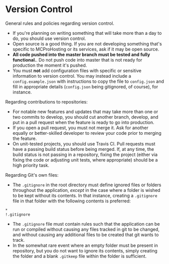 # Version Control

General rules and policies regarding version control.

 * If you're planning on writing something that will take more than a day to do, you should use version control.
 * Open source is a good thing. If you are not developing something that's specific to MCProHosting or its services, ask if it may be open source. 
 * **All code pushed into the master branch must be tested and fully functional.**. Do not push code into master that is not ready for production the moment it's pushed.
 * You must **not** add configuration files with specific or sensitive information to version control. You may instead include a `config.example.json` with instructions to copy the file to `config.json` and fill in appropriate details (`config.json` being gitignored, of course), for instance.

Regarding contributions to repositories:

 * For notable new features and updates that may take more than one or two commits to develop, you should cut another branch, develop, and put in a pull request when the feature is ready to go into production.
 * If you open a pull request, you must not merge it. Ask for another equally or better-skilled developer to review your code prior to merging the feature.
 * On unit-tested projects, you should use Travis CI. Pull requests must have a passing build status before being merged. If, at any time, the build status is not passing in a repository, fixing the project (either via fixing the code or adjusting unit tests, where appropriate) should be a high priority task.

Regarding Git's own files:

 * The `.gitignore` in the root directory must define ignored files or folders throughout the application, *except* in the case where a folder is wished to be kept without its contents. In that instance, creating a `.gitignore` file in that folder with the following contents is preferred:

```
*
!.gitignore
```

 * The `.gitignore` file must contain rules such that the application can be run or compiled without causing any files tracked in git to be changed, and without causing any additional files to be created that git wants to track.
 * In the somewhat rare event where an empty folder must be present in repository, but you do not want to ignore its contents, simply creating the folder and a blank `.gitkeep` file within the folder is sufficient.